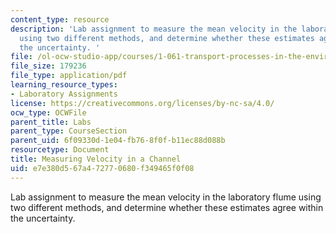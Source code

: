 ```yaml
---
content_type: resource
description: 'Lab assignment to measure the mean velocity in the laboratory flume
  using two different methods, and determine whether these estimates agree within
  the uncertainty. '
file: /ol-ocw-studio-app/courses/1-061-transport-processes-in-the-environment-fall-2008/e7e380d567a472770680f349465f0f08_lab1velinchannel.pdf
file_size: 179236
file_type: application/pdf
learning_resource_types:
- Laboratory Assignments
license: https://creativecommons.org/licenses/by-nc-sa/4.0/
ocw_type: OCWFile
parent_title: Labs
parent_type: CourseSection
parent_uid: 6f09330d-1e04-fb76-8f0f-b11ec88d088b
resourcetype: Document
title: Measuring Velocity in a Channel
uid: e7e380d5-67a4-7277-0680-f349465f0f08
---
```

Lab assignment to measure the mean velocity in the laboratory flume using two different methods, and determine whether these estimates agree within the uncertainty. 